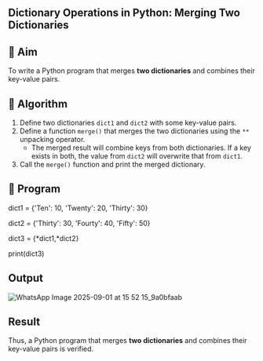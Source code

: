 ## Dictionary Operations in Python: Merging Two Dictionaries

## 🎯 Aim
To write a Python program that merges **two dictionaries** and combines their key-value pairs.

## 🧠 Algorithm
1. Define two dictionaries `dict1` and `dict2` with some key-value pairs.
2. Define a function `merge()` that merges the two dictionaries using the `**` unpacking operator.
   - The merged result will combine keys from both dictionaries. If a key exists in both, the value from `dict2` will overwrite that from `dict1`.
3. Call the `merge()` function and print the merged dictionary.

## 🧾 Program
dict1 = {'Ten': 10, 'Twenty': 20, 'Thirty': 30}

dict2 = {'Thirty': 30, 'Fourty': 40, 'Fifty': 50}

dict3 = {*dict1,*dict2}

print(dict3)


## Output
![WhatsApp Image 2025-09-01 at 15 52 15_9a0bfaab](https://github.com/user-attachments/assets/e206fdaf-49d7-491d-aac6-b8a9fa06d81f)


## Result
Thus, a Python program that merges **two dictionaries** and combines their key-value pairs is verified.
